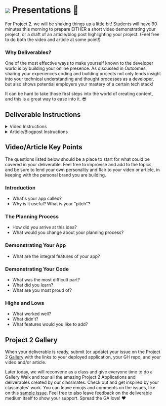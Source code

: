 
# ![](https://ga-dash.s3.amazonaws.com/production/assets/logo-9f88ae6c9c3871690e33280fcf557f33.png) Presentations 🎉

For Project 2, we will be shaking things up a little bit! Students will have 90 minutes this morning to prepare EITHER a short video demonstrating your project, or a draft of an article/blog post highlighting your project. (Feel free to do both the video and article at some point!)

### Why Deliverables? 

One of the most effective ways to make yourself known to the developer world is by building your online presence. As discussed in Outcomes, sharing your experiences coding and building projects not only lends insight into your technical understanding and thought processes as a developer, but also shows potential employers your mastery of a certain tech stack! 

It can be hard to take those first steps into the world of creating content, and this is a great way to ease into it. 😎 

## Deliverable Instructions

<details>
  <summary>Video Instructions</summary>

Prepare a short screencast (3-5 minutes) demonstrating your project, which you will upload to YouTube/Vimeo. 

### Warnings

- **Do not put your video in your Github repository**  since it'll be at least 500MB.
- **Record a quick test video first.** Otherwise you'll end up with [this](https://www.youtube.com/watch?v=dCukspxmNDs).
- **Make sure your microphone is turned on.** See previous comment.

### Requirements

Your video should be uploaded to YouTube, Vimeo or a similar service. **Please do not  put it in a Github repository** since it will probably be at least 500MB.

If you have a Gmail account, you already have a YouTube account. Just go to https://www.youtube.com/dashboard.

**Your video could include...**

- ...your voice loud enough to be heard. Speak loudly and clearly when recording!
- ...a description and demo of your app
- ...a code sample explaining one thing you're proud of
- ...one thing you would do differently next time
- ...the next feature you would like to implement


## Recording a Video

You may use any video-recording mechanism you wish. Whichever you choose, we recommend that you **make a quick test video first**.

### QuickTime

QuickTime Player is in the Applications folder of your Mac. Notice that if you go to the "File" menu you can create a "New Screen Recording"! This collects audio as well; it's how instructors screencast lessons. You can then save your video to your computer and upload it to YouTube.

**Make sure you turn on the microphone before recording.**

![Quicktime microphone](https://support.apple.com/library/content/dam/edam/applecare/images/en_US/macos/macos-high-sierra-quicktime-screen-recording.png)

### iMovie

If you're feeling really fancy you can use iMovie -- also in your Applications folder -- to swankify your video. However, having a snazzy-looking video isn't necessary!

</details>

<details>
  <summary>Article/Blogpost Instructions</summary>

## Preparing an article/blogpost

Write the draft of your article in Google Docs or a text editor. Be sure to check for any spelling/grammar errors, and have a classmate, friend, or family member proofread your article before publishing! Consider including screenshots of your application and/or code snippets to increase engagement. 

When your draft is finalized, publish it to LinkedIn, Medium or Dev.to to share your thoughts with the world! Be sure to include lots of hashtags, such as #coding, #learninginpublic, #javascript, #react, etc. 

</details> 

## Video/Article Key Points

The questions listed below should be a place to start for what could be covered in your deliverable. Feel free to improvise and add to the topics, and be sure to lend your own personality and flair to your video or article, in keeping with the personal brand you are building. 

### Introduction

- What's your app called?
- Why is it useful? What is your "pitch"?

### The Planning Process

- How did you arrive at this idea?
- What would you change about your planning process?

### Demonstrating Your App

- What are the integral features of your app?

### Demonstrating Your Code

- What was the most difficult part?
- What did you learn?
- What are you most proud of?

### Highs and Lows

- What worked well?
- What didn't?
- What features would you like to add?

## Project 2 Gallery

When your deliverable is ready, submit (or update) your issue on the Project 2 [Gallery](https://git.generalassemb.ly/seir-622/project2-gallery/issues) with the links to your deployed application, your GH repo, and your video and/or article. 

Later today, we will reconvene as a class and give everyone time to do a Gallery Walk and tour all the amazing Project 2 Applications and deliverables created by our classmates. Check out and get inspired by your classmates' work. You can leave emojis and comments on the issues, like on this [sample issue](https://git.generalassemb.ly/seir-622/project2-gallery/issues/1). Feel free to also leave feedback on the deliverable medium itself to show your support. Spread the GA love! ❤️ 

